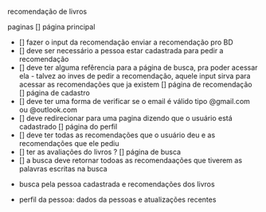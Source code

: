 recomendação de livros

paginas
[] página principal
  * [] fazer o input da recomendação enviar a recomendação pro BD
  * [] deve ser necessário a pessoa estar cadastrada para pedir a recomendação
  * [] deve ter alguma refêrencia para a página de busca, pra poder acessar ela - talvez ao inves de pedir a recomendação, aquele input sirva para acessar as recomendações que ja existem
[] página de recomendação
[] página de cadastro
  * [] deve ter uma forma de verificar se o email é válido tipo @gmail.com ou @outlook.com
  * [] deve redirecionar para uma pagina dizendo que o usuário está cadastrado
[] página do perfil
  * [] deve ter todas as recomendações que o usuário deu e as recomendações que ele pediu
  * [] ter as avaliações do livros ?
[] página de busca
  * [] a busca deve retornar todoas as recomendaações que tiverem as palavras escritas na busca


  
- busca pela pessoa cadastrada e recomendações dos livros

- perfil da pessoa: dados da pessoas e atualizações recentes

